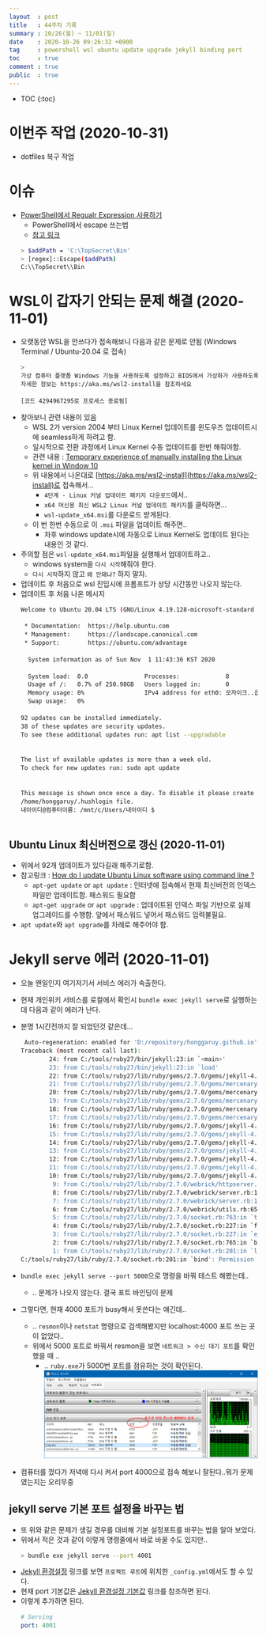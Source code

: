 ```yaml
---
layout  : post
title   : 44주차 기록 
summary : 10/26(월) ~ 11/01(일)
date    : 2020-10-26 09:26:32 +0900
tag     : powershell wsl ubuntu update upgrade jekyll binding port 
toc     : true
comment : true
public  : true
---
```

* TOC
{:toc}

# 이번주 작업 (2020-10-31) 

* dotfiles 복구 작업

# 이슈
* [PowerShell에서 Regualr Expression 사용하기](https://docs.microsoft.com/en-us/powershell/module/microsoft.powershell.core/about/about_regular_expressions?view=powershell-7)
  * PowerShell에서 escape 쓰는법
  * [참고 링크](https://docs.microsoft.com/en-us/powershell/module/microsoft.powershell.core/about/about_regular_expressions?view=powershell-7#escaping-characters)
  ```sh
  > $addPath = 'C:\TopSecret\Bin'
  > [regex]::Escape($addPath)
  C:\\TopSecret\\Bin
  ```

# WSL이 갑자기 안되는 문제 해결 (2020-11-01)

* 오랫동안 WSL을 안쓰다가 접속해보니 다음과 같은 문제로 안됨 (Windows Terminal / Ubuntu-20.04 로 접속) 
  ```sh
  > 
  가상 컴퓨터 플랫폼 Windows 기능을 사용하도록 설정하고 BIOS에서 가상화가 사용하도록 설정되어 있는지 확인하세요.
  자세한 정보는 https://aka.ms/wsl2-install을 참조하세요

  [코드 4294967295로 프로세스 종료됨]
  ```
* 찾아보니 관련 내용이 있음 
  * WSL 2가 version 2004 부터 Linux Kernel 업데이트를 윈도우즈 업데이트시에 seamless하게 하려고 함.
  * 일시적으로 전환 과정에서 Linux Kernel 수동 업데이트를 한번 해줘야함.
  * 관련 내용 : [Temporary experience of manually installing the Linux kernel in Window 10](https://devblogs.microsoft.com/commandline/wsl2-will-be-generally-available-in-windows-10-version-2004/#temporary-experience-of-manually-installing-the-linux-kernel-in-windows-10-version-2004-and-windows-insiders-slow-ring)
  * 위 내용에서 나온대로 [https://aka.ms/wsl2-install](https://aka.ms/wsl2-install)로 접속해서...
    * `4단계 - Linux 커널 업데이트 패키지 다운로드`에서..
    * `x64 머신용 최신 WSL2 Linux 커널 업데이트 패키지`를 클릭하면...
    * `wsl-update_x64.msi`를 다운로드 받게된다.
  * 이 번 한번 수동으로 이 `.msi` 파일을 업데이트 해주면..
    * 차후 windows update시에 자동으로 Linux Kernel도 업데이트 된다는 내용인 것 같다.
* 주의할 점은 `wsl-update_x64.msi`파일을 실행해서 업데이트하고.. 
  * windows system을 `다시 시작`해줘야 한다.
  * `다시 시작`하지 않고 `왜 안돼냐?` 하지 말자.
* 업데이트 후 처음으로 wsl 진입시에 프롬프트가 상당 시간동안 나오지 않는다. 
* 업데이트 후 처음 나온 메시지
  ```sh
  Welcome to Ubuntu 20.04 LTS (GNU/Linux 4.19.128-microsoft-standard x86_64)

   * Documentation:  https://help.ubuntu.com
   * Management:     https://landscape.canonical.com
   * Support:        https://ubuntu.com/advantage

    System information as of Sun Nov  1 11:43:36 KST 2020

    System load:  0.0                Processes:             8
    Usage of /:   0.7% of 250.98GB   Users logged in:       0
    Memory usage: 0%                 IPv4 address for eth0: 모자이크..읍읍
    Swap usage:   0%

  92 updates can be installed immediately.
  38 of these updates are security updates.
  To see these additional updates run: apt list --upgradable


  The list of available updates is more than a week old.
  To check for new updates run: sudo apt update


  This message is shown once once a day. To disable it please create the
  /home/honggaruy/.hushlogin file.
  내아이디@컴퓨터이름: /mnt/c/Users/내아이디 $
    
  ```

## Ubuntu Linux 최신버전으로 갱신 (2020-11-01)

* 위에서 92개 업데이트가 있다길래 해주기로함.
* 참고링크 : [How do I update Ubuntu Linux software using command line ?](https://www.cyberciti.biz/faq/how-do-i-update-ubuntu-linux-softwares/)
  * `apt-get update` or `apt update` : 인터넷에 접속해서 현재 최신버전의 인덱스 파일만 업데이트함. 패스워드 필요함
  * `apt-get upgrade` or `apt upgrade` : 업데이트된 인덱스 파일 기반으로 실제 업그레이드를 수행함. 앞에서 패스워드 넣어서 패스워드 입력불필요.
* `apt update`와 `apt upgrade`를 차례로 해주어야 함.

# Jekyll serve 에러 (2020-11-01)

* 오늘 왠일인지 여기저기서 서비스 에러가 속출한다.
* 현재 개인위키 서비스를 로컬에서 확인시 `bundle exec jekyll serve`로 실행하는데 다음과 같이 에러가 난다.
* 분명 1시간전까지 잘 되었던것 같은데...
  ```sh
   Auto-regeneration: enabled for 'D:/repository/honggaruy.github.io'
  Traceback (most recent call last):
          24: from C:/tools/ruby27/bin/jekyll:23:in `<main>'
          23: from C:/tools/ruby27/bin/jekyll:23:in `load'
          22: from C:/tools/ruby27/lib/ruby/gems/2.7.0/gems/jekyll-4.1.1/exe/jekyll:15:in `<top (required)>'
          21: from C:/tools/ruby27/lib/ruby/gems/2.7.0/gems/mercenary-0.4.0/lib/mercenary.rb:21:in `program'
          20: from C:/tools/ruby27/lib/ruby/gems/2.7.0/gems/mercenary-0.4.0/lib/mercenary/program.rb:44:in `go'
          19: from C:/tools/ruby27/lib/ruby/gems/2.7.0/gems/mercenary-0.4.0/lib/mercenary/command.rb:221:in `execute'
          18: from C:/tools/ruby27/lib/ruby/gems/2.7.0/gems/mercenary-0.4.0/lib/mercenary/command.rb:221:in `each'
          17: from C:/tools/ruby27/lib/ruby/gems/2.7.0/gems/mercenary-0.4.0/lib/mercenary/command.rb:221:in `block in execute'
          16: from C:/tools/ruby27/lib/ruby/gems/2.7.0/gems/jekyll-4.1.1/lib/jekyll/commands/serve.rb:86:in `block (2 levels) in init_with_program'
          15: from C:/tools/ruby27/lib/ruby/gems/2.7.0/gems/jekyll-4.1.1/lib/jekyll/command.rb:91:in `process_with_graceful_fail'
          14: from C:/tools/ruby27/lib/ruby/gems/2.7.0/gems/jekyll-4.1.1/lib/jekyll/command.rb:91:in `each'
          13: from C:/tools/ruby27/lib/ruby/gems/2.7.0/gems/jekyll-4.1.1/lib/jekyll/command.rb:91:in `block in process_with_graceful_fail'
          12: from C:/tools/ruby27/lib/ruby/gems/2.7.0/gems/jekyll-4.1.1/lib/jekyll/commands/serve.rb:102:in `process'
          11: from C:/tools/ruby27/lib/ruby/gems/2.7.0/gems/jekyll-4.1.1/lib/jekyll/commands/serve.rb:215:in `start_up_webrick'
          10: from C:/tools/ruby27/lib/ruby/gems/2.7.0/gems/jekyll-4.1.1/lib/jekyll/commands/serve.rb:215:in `new'
           9: from C:/tools/ruby27/lib/ruby/2.7.0/webrick/httpserver.rb:47:in `initialize'
           8: from C:/tools/ruby27/lib/ruby/2.7.0/webrick/server.rb:108:in `initialize'
           7: from C:/tools/ruby27/lib/ruby/2.7.0/webrick/server.rb:127:in `listen'
           6: from C:/tools/ruby27/lib/ruby/2.7.0/webrick/utils.rb:65:in `create_listeners'
           5: from C:/tools/ruby27/lib/ruby/2.7.0/socket.rb:763:in `tcp_server_sockets'
           4: from C:/tools/ruby27/lib/ruby/2.7.0/socket.rb:227:in `foreach'
           3: from C:/tools/ruby27/lib/ruby/2.7.0/socket.rb:227:in `each'
           2: from C:/tools/ruby27/lib/ruby/2.7.0/socket.rb:765:in `block in tcp_server_sockets'
           1: from C:/tools/ruby27/lib/ruby/2.7.0/socket.rb:201:in `listen'
  C:/tools/ruby27/lib/ruby/2.7.0/socket.rb:201:in `bind': Permission denied - bind(2) for 127.0.0.1:4000 (Errno::EACCES)
  ```
* `bundle exec jekyll serve --port 5000`으로 명령을 바꿔 테스트 해봤는데.. 
  * .. 문제가 나오지 않는다. 결국 포트 바인딩이 문제
* 그렇다면, 현재 4000 포트가 busy해서 못쓴다는 얘긴데.. 
  * .. `resmon`이나 `netstat` 명령으로 검색해봤지만 localhost:4000 포트 쓰는 곳이 없었다..
  * 위에서 5000 포트로 바꿔서 resmon을 보면 `네트워크 > 수신 대기 포트`를 확인했을 때 ..
    * .. `ruby.exe`가 5000번 포트를 점유하는 것이 확인된다.
    ![resmon 캡춰그림]( /post-img/2020/week-44th-01.png )

* 컴퓨터를 껐다가 저녁에 다시 켜서 port 4000으로 접속 해보니 잘된다..뭐가 문제였는지는 오리무중

## jekyll serve 기본 포트 설정을 바꾸는 법

* 또 위와 같은 문제가 생길 경우를 대비해 기본 설정포트를 바꾸는 법을 알아 보았다.
* 위에서 적은 것과 같이 이렇게 명령줄에서 바로 바꿀 수도 있지만..
  ```sh
  > bundle exe jekyll serve --port 4001
  ```
* [Jekyll 환경설정](https://jekyllrb-ko.github.io/docs/configuration/) 링크를 보면 `프로젝트 루트`에 위치한  `_config.yml`에서도 할 수 있다.
* 현재 port 기본값은 [Jekyll 환경설정 기본값](https://jekyllrb-ko.github.io/docs/configuration/default/) 링크를 참조하면 된다.
* 이렇게 추가하면 된다.
  ```yml
  # Serving
  port: 4001 
  ```
